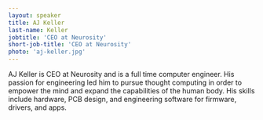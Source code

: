 ```yaml
---
layout: speaker
title: AJ Keller
last-name: Keller
jobtitle: 'CEO at Neurosity'
short-job-title: 'CEO at Neurosity'
photo: 'aj-keller.jpg'
---
```


AJ Keller is CEO at Neurosity and is a full time computer engineer. His passion for engineering led him to pursue thought computing in order to empower the mind and expand the capabilities of the human body. His skills include hardware, PCB design, and engineering software for firmware, drivers, and apps.
